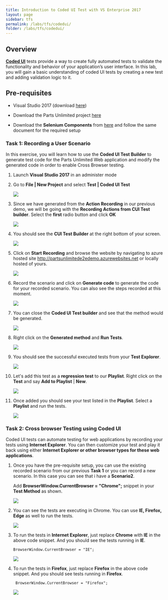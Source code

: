 ```yaml
---
title: Introduction to Coded UI Test with VS Enterprise 2017
layout: page    
sidebar: tfs
permalink: /labs/tfs/codedui/
folder: /labs/tfs/codedui/
---
```


## Overview

**[Coded UI](https://msdn.microsoft.com/en-us/library/dd286726.aspx)** tests provide a way to create fully automated tests to validate the functionality and behavior of your application’s user interface. In this lab, you will gain a basic understanding of coded UI tests by creating a new test and adding validation logic to it.

## Pre-requisites

- Visual Studio 2017 (download [here](https://www.visualstudio.com/vs/visual-studio-2017-rc/))

- Download the Parts Unlimited project [here](https://github.com/Microsoft/PartsUnlimited/tree/aspnet45)

- Download the **Selenium Components** from [here](https://marketplace.visualstudio.com/items?itemName=AtinBansal.SeleniumcomponentsforCodedUICrossBrowserTesting) and follow the same document for the required setup


### Task 1: Recording a User Scenario

In this exercise, you will learn how to use the **Coded UI Test Builder** to generate test code for the Parts Unlimited Web application 
and modify the generated code in order to enable Cross Browser testing.   
   
1. Launch **Visual Studio 2017** in an administer mode     

2. Go to **File \| New Project** and select **Test \| Coded UI Test**   

    <img src="images/image1.png">     

3. Since we have generated from the **Action Recording** in our previous demo, we will be going with the **Recording Actions from CUI Test builder**. Select the **first** radio button and click **OK**

   <img src="images/image2.png">
 
4. You should see the **CUI Test Builder** at the right bottom of your screen.

    <img src="images/image3.png">
 
5. Click on **Start Recording** and browse the website by navigating to azure hosted site http://partsunlimitede2edemo.azurewebsites.net or locally hosted of yours.

    <img src="images/image4.png">

6. Record the scenario and click on **Generate code** to generate the code for your recorded scenario. You can also see the steps recorded at this moment.

    <img src="images/image5.png">

7. You can close the **Coded UI Test builder** and see that the method would be generated.

    <img src="images/image6.png">

8. Right click on the **Generated method** and **Run Tests**.

    <img src="images/image7.png">

9. You should see the successful executed tests from your **Test Explorer**.

    <img src="images/image8.png">

10. Let's add this test as a **regression test** to our **Playlist**. Right click on the **Test** and say **Add to Playlist** \| **New**.

    <img src="images/image9.png">

11. Once added you should see your test listed in the **Playlist**. Select a **Playlist** and run the tests.

    <img src="images/image10.png">
 
### Task 2: Cross browser Testing using Coded UI

Coded UI tests can automate testing for web applications by recording your tests using **Internet Explorer**. You can then customize your test and play it back using either **Internet Explorer or other browser types for these web applications**.


1. Once you have the pre-requisite setup, you can use the existing recorded scenario from our previous **Task 1** or you can record    a new scenario. In this case you can see that i have a **Scenario2**.

   Add **BrowserWindow.CurrentBrowser = "Chrome";** snippet in your **Test Method** as shown. 

    <img src="images/image11.png">

2. You can see the tests are executing in Chrome. You can use **IE, Firefox, Edge** as well to run the tests. 
 
    <img src="images/image12.png">
 
3. To run the tests in **Internet Explorer**, just replace **Chrome** with **IE** in the above code snippet. And you should see the tests running in **IE**.
   ````
   BrowserWindow.CurrentBrowser = "IE";
   ````
  
    <img src="images/image13.png">
 
4. To run the tests in **Firefox**, just replace **Firefox** in the above code snippet. And you should see tests running in **Firefox**.
   ````
    BrowserWindow.CurrentBrowser = "Firefox";
   ````
   
    <img src="images/image14.png">
